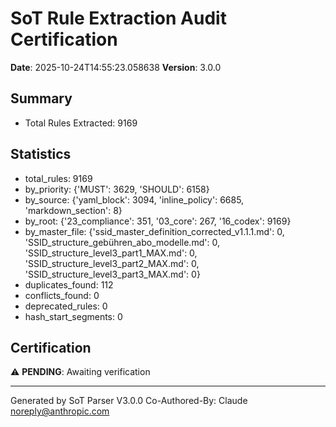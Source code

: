 # SoT Rule Extraction Audit Certification

**Date**: 2025-10-24T14:55:23.058638
**Version**: 3.0.0

## Summary
- Total Rules Extracted: 9169

## Statistics
- total_rules: 9169
- by_priority: {'MUST': 3629, 'SHOULD': 6158}
- by_source: {'yaml_block': 3094, 'inline_policy': 6685, 'markdown_section': 8}
- by_root: {'23_compliance': 351, '03_core': 267, '16_codex': 9169}
- by_master_file: {'ssid_master_definition_corrected_v1.1.1.md': 0, 'SSID_structure_gebühren_abo_modelle.md': 0, 'SSID_structure_level3_part1_MAX.md': 0, 'SSID_structure_level3_part2_MAX.md': 0, 'SSID_structure_level3_part3_MAX.md': 0}
- duplicates_found: 112
- conflicts_found: 0
- deprecated_rules: 0
- hash_start_segments: 0

## Certification

⚠️ **PENDING**: Awaiting verification

---
Generated by SoT Parser V3.0.0
Co-Authored-By: Claude <noreply@anthropic.com>